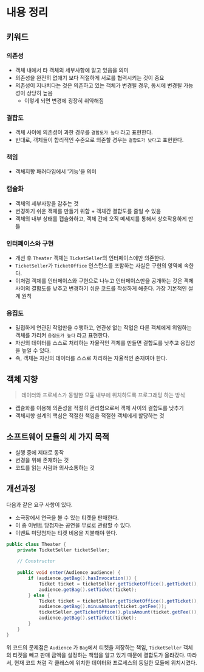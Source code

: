 # 내용 정리
## 키워드
### 의존성
- 객체 내에서 타 객체의 세부사항에 알고 있음을 의미
- 의존성을 완전히 없애기 보다 적절하게 서로를 협력시키는 것이 중요
- 의존성이 지나치다는 것은 의존하고 있는 객체가 변경될 경우, 동시에 변경될 가능성이 상당히 높음
    - 이렇게 되면 변경에 굉장히 취약해짐
### 결합도
- 객체 사이에 의존성이 과한 경우를 `결합도가 높다` 라고 표현한다.
- 반대로, 객체들이 합리적인 수준으로 의존할 경우는 `결합도가 낮다`고 표현한다.
### 책임
- 객체지향 패러다임에서 '기능'을 의미
### 캡슐화
- 객체의 세부사항을 감추는 것
- 변경하기 쉬운 객체를 만들기 위함 + 객체간 결합도를 줄일 수 있음
- 객체의 내부 상태를 캡슐화하고, 객체 간에 오직 메세지를 통해서 상호작용하게 만들
### 인터페이스와 구현
- 개선 후 `Theater` 객체는 `TicketSeller`의 인터페이스에만 의존한다.
- `TicketSeller`가 `TicketOffice` 인스턴스를 포함하는 사실은 구현의 영역에 속한다.
- 이처럼 객체를 인터페이스와 구현으로 나누고 인터페이스만을 공개하는 것은 객체 사이의 결합도를 낮추고 변경하기 쉬운 코드를 작성하게 해준다. 가장 기본적인 설계 원칙 
### 응집도
- 밀접하게 연관된 작업만을 수행하고, 연관성 없는 작업은 다른 객체에게 위임하는 객체를 가리켜 `응집도가 높다` 라고 표현한다.
- 자신의 데이터를 스스로 처리하는 자율적인 객체를 만들면 결합도를 낮추고 응집성을 높일 수 있다.
- 즉, 객체는 자신의 데이터를 스스로 처리하는 자율적인 존재여야 한다.

## 객체 지향
> 데이터와 프로세스가 동일한 모듚 내부에 위치하도록 프로그래밍 하는 방식
- 캡슐화를 이용해 의존성을 적절히 관리함으로써 객체 사이의 결합도를 낮추기
- 객체지향 설계의 핵심은 적절한 책임을 적절한 객체에게 할당하는 것

## 소프트웨어 모듈의 세 가지 목적
- 실행 중에 제대로 동작
- 변경을 위해 존재하는 것
- 코드를 읽는 사람과 의사소통하는 것

## 개선과정
다음과 같은 요구 사항이 있다.
- 소극장에서 연극을 볼 수 있는 티켓을 판매한다.
- 이 중 이벤트 당첨자는 공연을 무료로 관람할 수 있다.
- 이벤트 미당첨자는 티켓 비용을 지불해야 한다.

```java
public class Theater {
    private TicketSeller ticketSeller;
    
    // Constructor
    
    public void enter(Audience audience) {
        if (audience.getBag().hasInvocation()) {
            Ticket ticket = ticketSeller.getTicketOffice().getTicket();
            audience.getBag().setTicket(ticket);
        } else {
            Ticket ticket = ticketSeller.getTicketOffice().getTicket();
            audience.getBag().minusAmount(ticket.getFee());
            ticketSeller.getTicketOffice().plusAmount(ticket.getFee());
            audience.getBag().setTicket(ticket);
        }
    }
}
```
위 코드의 문제점은 `Audience` 가 `Bag`에서 티켓을 저장하는 책임, 
`TicketSeller` 객체의 티켓을 빼고 판매 금액을 설정하는 책임을 알고 있기 때문에 결합도가 올라갔다.
따라서, 현재 코드 처럼 각 클래스에 위치한 데이터와 프로세스의 동일한 모듈에 위치시켰다.
